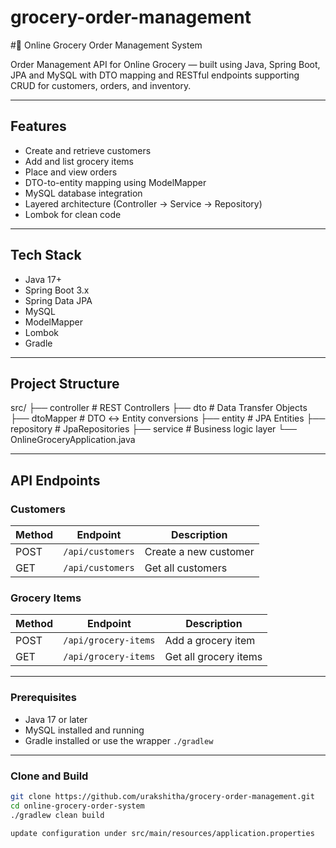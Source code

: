 # grocery-order-management

#🛒 Online Grocery Order Management System

Order Management API for Online Grocery — built using Java, Spring Boot, JPA and MySQL with DTO mapping and RESTful endpoints supporting CRUD for customers, orders, and inventory.

___

## Features
- Create and retrieve customers
- Add and list grocery items
- Place and view orders
- DTO-to-entity mapping using ModelMapper
- MySQL database integration
- Layered architecture (Controller → Service → Repository)
- Lombok for clean code

___

## Tech Stack
- Java 17+
- Spring Boot 3.x
- Spring Data JPA
- MySQL
- ModelMapper
- Lombok
- Gradle

___

## Project Structure
src/
├── controller  # REST Controllers
├── dto         # Data Transfer Objects
├── dtoMapper   # DTO ↔ Entity conversions
├── entity      # JPA Entities
├── repository  # JpaRepositories
├── service     # Business logic layer
└── OnlineGroceryApplication.java

___

## API Endpoints
### Customers
| Method | Endpoint            | Description             |
|--------|---------------------|-------------------------|
| POST   | `/api/customers`    | Create a new customer   |
| GET    | `/api/customers`    | Get all customers       |

### Grocery Items
| Method | Endpoint                 | Description              |
|--------|--------------------------|--------------------------|
| POST   | `/api/grocery-items`     | Add a grocery item       |
| GET    | `/api/grocery-items`     | Get all grocery items    |

___

### Prerequisites
- Java 17 or later
- MySQL installed and running
- Gradle installed or use the wrapper `./gradlew`

___

### Clone and Build
```bash
git clone https://github.com/urakshitha/grocery-order-management.git
cd online-grocery-order-system
./gradlew clean build

update configuration under src/main/resources/application.properties